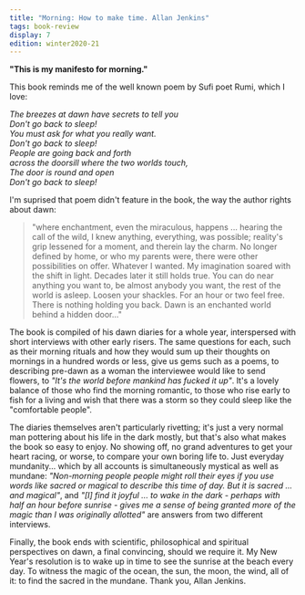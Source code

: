 ```yaml
---
title: "Morning: How to make time. Allan Jenkins"
tags: book-review
display: 7
edition: winter2020-21
---
```

**"This is my manifesto for morning."**

This book reminds me of the well known poem by Sufi poet Rumi, which I love:

*The breezes at dawn have secrets to tell you*  
*Don't go back to sleep!*  
*You must ask for what you really want.*  
*Don't go back to sleep!*  
*People are going back and forth*  
*across the doorsill where the two worlds touch,*  
*The door is round and open*  
*Don't go back to sleep!*  


I'm suprised that poem didn't feature in the book, the way the author rights about dawn:
>"where enchantment, even the miraculous, happens ... hearing the call of the wild, I knew anything, everything, was possible; reality's grip lessened for a moment, and therein lay the charm. No longer defined by home, or who my parents were, there were other possibilities on offer. Whatever I wanted. My imagination soared with the shift in light. Decades later it still holds true. You can do near anything you want to, be almost anybody you want, the rest of the world is asleep. Loosen your shackles. For an hour or two feel free. There is nothing holding you back. Dawn is an enchanted world behind a hidden door..."

The book is compiled of his dawn diaries for a whole year, interspersed with short interviews with other early risers. The same questions for each, such as their morning rituals and how they would sum up their thoughts on mornings in a hundred words or less, give us gems such as a poems, to describing pre-dawn as a woman the interviewee would like to send flowers, to *"It's the world before mankind has fucked it up"*. It's a lovely balance of those who find the morning romantic, to those who rise early to fish for a living and wish that there was a storm so they could sleep like the "comfortable people". 

The diaries themselves aren't particularly rivetting; it's just a very normal man pottering about his life in the dark mostly, but that's also what makes the book so easy to enjoy. No showing off, no grand adventures to get your heart racing, or worse, to compare your own boring life to. Just everyday mundanity... which by all accounts is simultaneously mystical as well as mundane: *"Non-morning people people might roll their eyes if you use words like sacred or magical to describe this time of day. But it is sacred ... and magical"*, and *"[I] find it joyful ... to wake in the dark - perhaps with half an hour before sunrise - gives me a sense of being granted more of the magic than I was originally allotted"* are answers from two different interviews. 

Finally, the book ends with scientific, philosophical and spiritual perspectives on dawn, a final convincing, should we require it. My New Year's resolution is to wake up in time to see the sunrise at the beach every day. To witness the magic of the ocean, the sun, the moon, the wind, all of it: to find the sacred in the mundane. Thank you, Allan Jenkins. 
